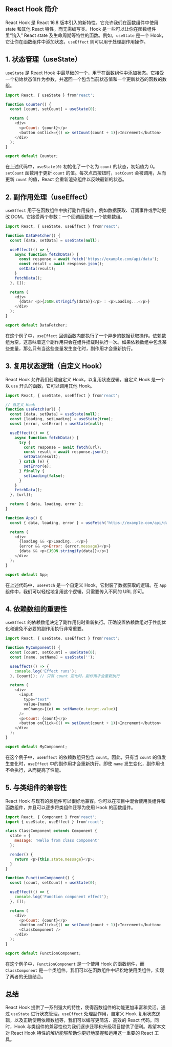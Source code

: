 ## React Hook 简介
React Hook 是 React 16.8 版本引入的新特性。它允许我们在函数组件中使用 state 和其他 React 特性，而无需编写类。Hook 是一些可以让你在函数组件里“钩入” React state 及生命周期等特性的函数。例如，`useState` 是一个 Hook，它让你在函数组件中添加状态，`useEffect` 则可以用于处理副作用操作。

## 1. 状态管理（useState）

`useState` 是 React Hook 中最基础的一个，用于在函数组件中添加状态。它接受一个初始状态值作为参数，并返回一个包含当前状态值和一个更新状态的函数的数组。

```js
import React, { useState } from'react';

function Counter() {
  const [count, setCount] = useState(0);

  return (
    <div>
      <p>Count: {count}</p>
      <button onClick={() => setCount(count + 1)}>Increment</button>
    </div>
  );
}

export default Counter;
```
在上述代码中，`useState(0)` 初始化了一个名为 `count` 的状态，初始值为 0。`setCount` 函数用于更新 `count` 的值。每次点击按钮时，`setCount` 会被调用，从而更新 `count` 的值，React 会重新渲染组件以反映最新的状态。

## 2. 副作用处理（useEffect）
`useEffect` 用于在函数组件中执行副作用操作，例如数据获取、订阅事件或手动更改 DOM。它接受两个参数：一个回调函数和一个依赖数组。

```js
import React, { useState, useEffect } from'react';

function DataFetcher() {
  const [data, setData] = useState(null);

  useEffect(() => {
    async function fetchData() {
      const response = await fetch('https://example.com/api/data');
      const result = await response.json();
      setData(result);
    }
    fetchData();
  }, []);

  return (
    <div>
      {data? <p>{JSON.stringify(data)}</p> : <p>Loading...</p>}
    </div>
  );
}

export default DataFetcher;
```
在这个例子中，`useEffect` 回调函数内部执行了一个异步的数据获取操作。依赖数组为空，这意味着这个副作用只会在组件挂载时执行一次。如果依赖数组中包含某些变量，那么只有当这些变量发生变化时，副作用才会重新执行。

## 3. 复用状态逻辑（自定义 Hook）
React Hook 允许我们创建自定义 Hook，以复用状态逻辑。自定义 Hook 是一个以 `use` 开头的函数，它可以调用其他 Hook。

```js
import React, { useState, useEffect } from'react';

// 自定义 Hook
function useFetch(url) {
  const [data, setData] = useState(null);
  const [loading, setLoading] = useState(true);
  const [error, setError] = useState(null);

  useEffect(() => {
    async function fetchData() {
      try {
        const response = await fetch(url);
        const result = await response.json();
        setData(result);
      } catch (e) {
        setError(e);
      } finally {
        setLoading(false);
      }
    }
    fetchData();
  }, [url]);

  return { data, loading, error };
}

function App() {
  const { data, loading, error } = useFetch('https://example.com/api/data');

  return (
    <div>
      {loading && <p>Loading...</p>}
      {error && <p>Error: {error.message}</p>}
      {data && <p>{JSON.stringify(data)}</p>}
    </div>
  );
}

export default App;
```
在上述代码中，`useFetch` 是一个自定义 Hook，它封装了数据获取的逻辑。在 `App` 组件中，我们可以轻松地复用这个逻辑，只需要传入不同的 URL 即可。

## 4. 依赖数组的重要性
`useEffect` 的依赖数组决定了副作用何时重新执行。正确设置依赖数组对于性能优化和避免不必要的副作用执行非常重要。

```js
import React, { useState, useEffect } from'react';

function MyComponent() {
  const [count, setCount] = useState(0);
  const [name, setName] = useState('');

  useEffect(() => {
    console.log('Effect runs');
  }, [count]); // 只有 count 变化时，副作用才会重新执行

  return (
    <div>
      <input
        type="text"
        value={name}
        onChange={(e) => setName(e.target.value)}
      />
      <p>Count: {count}</p>
      <button onClick={() => setCount(count + 1)}>Increment</button>
    </div>
  );
}

export default MyComponent;
```
在这个例子中，`useEffect` 的依赖数组只包含 `count`。因此，只有当 `count` 的值发生变化时，`useEffect` 中的副作用才会重新执行。即使 `name` 发生变化，副作用也不会执行，从而提高了性能。

## 5. 与类组件的兼容性
React Hook 与现有的类组件可以很好地兼容。你可以在项目中混合使用类组件和函数组件，并且可以逐步将类组件迁移为使用 Hook 的函数组件。

```js
import React, { Component } from'react';
import { useState, useEffect } from'react';

class ClassComponent extends Component {
  state = {
    message: 'Hello from class component'
  };

  render() {
    return <p>{this.state.message}</p>;
  }
}

function FunctionComponent() {
  const [count, setCount] = useState(0);

  useEffect(() => {
    console.log('Function component effect');
  }, []);

  return (
    <div>
      <p>Count: {count}</p>
      <button onClick={() => setCount(count + 1)}>Increment</button>
      <ClassComponent />
    </div>
  );
}

export default FunctionComponent;
```
在这个例子中，`FunctionComponent` 是一个使用 Hook 的函数组件，而 `ClassComponent` 是一个类组件。我们可以在函数组件中轻松地使用类组件，实现了两者的无缝结合。

## 总结
React Hook 提供了一系列强大的特性，使得函数组件的功能更加丰富和灵活。通过 `useState` 进行状态管理，`useEffect` 处理副作用，自定义 Hook 复用状态逻辑，以及正确使用依赖数组等，我们可以编写更简洁、高效的 React 代码。同时，Hook 与类组件的兼容性也为我们逐步迁移和升级项目提供了便利。希望本文对 React Hook 特性的解析能够帮助你更好地掌握和运用这一重要的 React 工具。  
